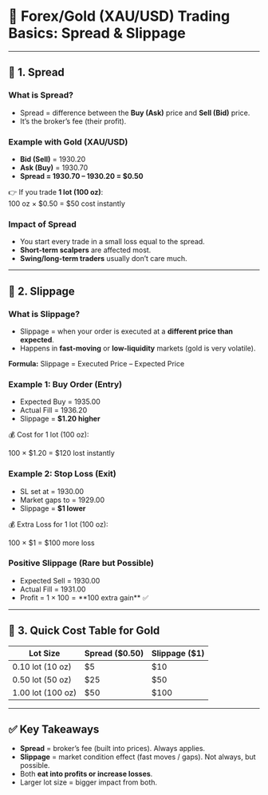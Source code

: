 # 📌 Forex/Gold (XAU/USD) Trading Basics: Spread & Slippage

---

## 🔹 1. Spread

### What is Spread?
- Spread = difference between the **Buy (Ask)** price and **Sell (Bid)** price.  
- It’s the broker’s fee (their profit).  

### Example with Gold (XAU/USD)
- **Bid (Sell)** = 1930.20  
- **Ask (Buy)** = 1930.70  
- **Spread = 1930.70 – 1930.20 = $0.50**  

👉 If you trade **1 lot (100 oz)**:  
100 oz × $0.50 = $50 cost instantly


### Impact of Spread
- You start every trade in a small loss equal to the spread.  
- **Short-term scalpers** are affected most.  
- **Swing/long-term traders** usually don’t care much.  

---

## 🔹 2. Slippage

### What is Slippage?
- Slippage = when your order is executed at a **different price than expected**.  
- Happens in **fast-moving** or **low-liquidity** markets (gold is very volatile).  

**Formula:**
Slippage = Executed Price – Expected Price


### Example 1: Buy Order (Entry)
- Expected Buy = 1935.00  
- Actual Fill = 1936.20  
- Slippage = **$1.20 higher**  

💰 Cost for 1 lot (100 oz):  

100 × $1.20 = $120 lost instantly


### Example 2: Stop Loss (Exit)
- SL set at = 1930.00  
- Market gaps to = 1929.00  
- Slippage = **$1 lower**  

💰 Extra Loss for 1 lot (100 oz):  

100 × $1 = $100 more loss


### Positive Slippage (Rare but Possible)
- Expected Sell = 1930.00  
- Actual Fill = 1931.00  
- Profit = $1 × 100 = **$100 extra gain** ✅  

---

## 🔹 3. Quick Cost Table for Gold

| Lot Size | Spread ($0.50) | Slippage ($1) |
|----------|----------------|---------------|
| 0.10 lot (10 oz) | $5 | $10 |
| 0.50 lot (50 oz) | $25 | $50 |
| 1.00 lot (100 oz) | $50 | $100 |

---

## ✅ Key Takeaways
- **Spread** = broker’s fee (built into prices). Always applies.  
- **Slippage** = market condition effect (fast moves / gaps). Not always, but possible.  
- Both **eat into profits or increase losses**.  
- Larger lot size = bigger impact from both.  
